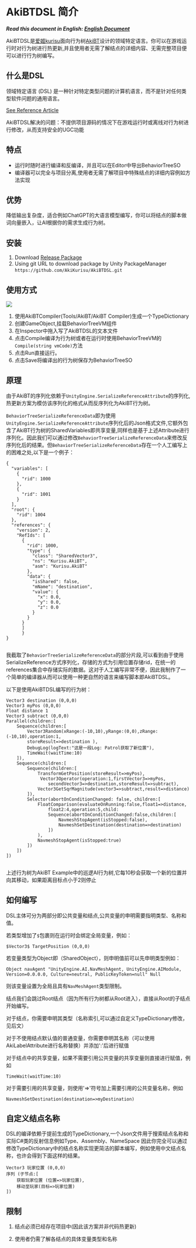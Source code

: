 # AkiBTDSL 简介

***Read this document in English: [English Document](./README_EN.md)***

AkiBTDSL是[爱姬kurisu](https://space.bilibili.com/20472331)面向行为树[AkiBT](https://github.com/AkiKurisu/AkiBT)设计的领域特定语言。你可以在游戏运行时对行为树进行热更新,并且使用者无需了解结点的详细内容、无需完整项目便可以进行行为树编写。


## 什么是DSL

领域特定语言 (DSL) 是一种针对特定类型问题的计算机语言，而不是针对任何类型软件问题的通用语言。

[See Reference Article](https://martinfowler.com/dsl.html)

AkiBTDSL解决的问题：不提供项目源码的情况下在游戏运行时或离线对行为树进行修改，从而支持安全的UGC功能


## 特点
* 运行时随时进行编译和反编译，并且可以在Editor中导出BehaviorTreeSO
* 编译器可以完全与项目分离,使用者无需了解项目中特殊结点的详细内容例如方法实现

## 优势
降低输出复杂度，适合例如ChatGPT的大语言模型编写，你可以将结点的脚本做词向量嵌入，让AI根据你的需求生成行为树。

## 安装
1. Download [Release Package](https://github.com/AkiKurisu/AkiBTDSL/releases)
2. Using git URL to download package by Unity PackageManager ```https://github.com/AkiKurisu/AkiBTDSL.git```


## 使用方式

  
<img src="Images/VM.png" />

1. 使用AkiBTCompiler(Tools/AkiBT/AkiBT Compiler)生成一个TypeDictionary
2. 创建GameObject,挂载BehaviorTreeVM组件
3. 在Inspector中拖入写了AkiBTDSL的文本文件
4. 点击Compile编译为行为树或者在运行时使用BehaviorTreeVM的```Compile(string vmCode)```方法
5. 点击Run直接运行。
6. 点击Save将编译出的行为树保存为BehaviorTreeSO

## 原理

由于AkiBT的序列化依赖于```UnityEngine.SerializeReferenceAttribute```的序列化,热更新方案为模仿该序列化的格式从而反序列化为AkiBT行为树。

``BehaviorTreeSerializeReferenceData``即为使用```UnityEngine.SerializeReferenceAttribute```序列化后的Json格式文件,它额外包含了AkiBT行为树的SharedVariables即共享变量,同样也是基于上述Attribute进行序列化。因此我们可以通过修改``BehaviorTreeSerializeReferenceData``来修改反序列化后的结果。但``BehaviorTreeSerializeReferenceData``存在一个人工编写上的困难之处,以下是一个例子：

```
{
  "variables": [
    {
      "rid": 1000
    },
    {
      "rid": 1001
    }
  ],
  "root": {
    "rid": 1004
  },
  "references": {
    "version": 2,
    "RefIds": [
      {
        "rid": 1000,
        "type": {
          "class": "SharedVector3",
          "ns": "Kurisu.AkiBT",
          "asm": "Kurisu.AkiBT"
        },
        "data": {
          "isShared": false,
          "mName": "destination",
          "value": {
            "x": 0.0,
            "y": 0.0,
            "z": 0.0
          }
        }
      }
      ]
      }
}
      
```
我截取了``BehaviorTreeSerializeReferenceData``的部分片段,可以看到由于使用SerializeReference方式序列化，存储的方式为引用位置存储rid，在统一的references集合中存储实际的数据。这对于人工编写非常不便，因此我制作了一个简单的编译器从而可以使用一种更自然的语言来编写脚本即AkiBTDSL。

以下是使用AkiBTDSL编写的行为树：

```
Vector3 destination (0,0,0)
Vector3 myPos (0,0,0)
Float distance 1
Vector3 subtract (0,0,0)
Parallel(children:[
	Sequence(children:[
		Vector3Random(xRange:(-10,10),yRange:(0,0),zRange:(-10,10),operation:1,
		storeResult=>destination ),
		DebugLog(logText:"这是一段Log: Patrol获取了新位置"),
		TimeWait(waitTime:10)
	]),
	Sequence(children:[
		Sequence(children:[
			TransformGetPosition(storeResult=>myPos),
			 Vector3Operator(operation:1,firstVector3=>myPos,
				secondVector3=>destination,storeResult=>subtract),
			Vector3GetSqrMagnitude(vector3=>subtract,result=>distance)
		]),
		Selector(abortOnConditionChanged: false, children:[
			FloatComparison(evaluateOnRunning:false,float1=>distance,
				float2:4,operation:5,child:
				Sequence(abortOnConditionChanged:false,children:[
					NavmeshStopAgent(isStopped:false),
					NavmeshSetDestination(destination=>destination)
				])
			),
			NavmeshStopAgent(isStopped:true)
		])
	])
])


```
上述行为树为AkiBT Example中的巡逻AI行为树,它每10秒会获取一个新的位置并向其移动，如果距离目标点小于2则停止


## 如何编写

DSL主体可分为两部分即公共变量和结点,公共变量的申明需要指明类型、名称和值。

若类型增加了`$`包裹则在运行时会绑定全局变量，例如：

```
$Vector3$ TargetPosition (0,0,0)
```

若变量类型为Object即（SharedObject），则申明值前可以先申明类型例如：
```
Object navAgent "UnityEngine.AI.NavMeshAgent, UnityEngine.AIModule, Version=0.0.0.0, Culture=neutral, PublicKeyToken=null" Null
```
则该变量设置为全局且具有``NavMeshAgent``类型限制。

结点我们会跳过Root结点（因为所有行为树都从Root进入），直接从Root的子结点开始编写。

对于结点，你需要申明其类型（名称索引,可以通过自定义TypeDictionary修改，见后文）

对于不使用结点默认值的普通变量，你需要申明其名称（可以使用AkiLabelAttribute进行名称替换）并添加':'后进行赋值

对于结点中的共享变量，如果不需要引用公共变量的共享变量则直接进行赋值，例如

```
TimeWait(waitTime:10)
```
对于需要引用的共享变量，则使用'=>'符号加上需要引用的公共变量名称，例如

```
NavmeshSetDestination(destination=>myDestination)
```

## 自定义结点名称

DSL的编译依赖于提前生成的TypeDictionary,一个Json文件用于搜索结点名称和实际C#类的反射信息例如Type、Assembly、NameSpace
因此你完全可以通过修改TypeDictionary中的结点名称实现更简洁的脚本编写，例如使用中文结点名称，也许会得到下面这样的结果。

```
Vector3 玩家位置 (0,0,0)
序列 (子节点:[
    获取玩家位置 (位置=>玩家位置),
    移动至玩家(目标=>玩家位置)
])
```


## 限制


1. 结点必须已经存在项目中(因此该方案并非代码热更新)


2. 使用者仍需了解各结点的具体变量类型和名称

